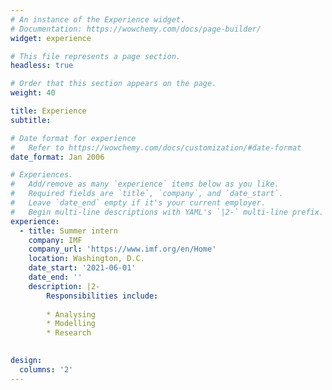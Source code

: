 ```yaml
---
# An instance of the Experience widget.
# Documentation: https://wowchemy.com/docs/page-builder/
widget: experience

# This file represents a page section.
headless: true

# Order that this section appears on the page.
weight: 40

title: Experience
subtitle:

# Date format for experience
#   Refer to https://wowchemy.com/docs/customization/#date-format
date_format: Jan 2006

# Experiences.
#   Add/remove as many `experience` items below as you like.
#   Required fields are `title`, `company`, and `date_start`.
#   Leave `date_end` empty if it's your current employer.
#   Begin multi-line descriptions with YAML's `|2-` multi-line prefix.
experience:
  - title: Summer intern
    company: IMF
    company_url: 'https://www.imf.org/en/Home'
    location: Washington, D.C.
    date_start: '2021-06-01'
    date_end: ''
    description: |2-
        Responsibilities include:
        
        * Analysing
        * Modelling
        * Research
        

design:
  columns: '2'
---
```

